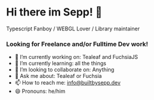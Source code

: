 # Hi there im Sepp! 👋

Typescript Fanboy / WEBGL Lover / Library maintainer

### Looking for Freelance and/or Fulltime Dev work!


- 🔭 I’m currently working on: Tealeaf and FuchsiaJS 
- 🌱 I’m currently learning: all the things
- 👯 I’m looking to collaborate on: Anything
- 💬 Ask me about: Tealeaf or Fuchsia
- 📫 How to reach me: info@builtbysepp.dev
- 😄 Pronouns: he/him
